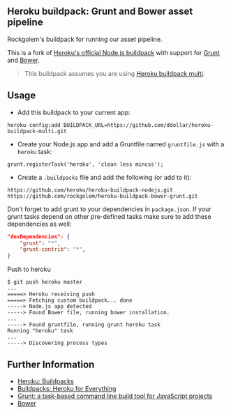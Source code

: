 ## Heroku buildpack: Grunt and Bower asset pipeline

Rockgolem's buildpack for running our asset pipeline.

This is a fork of [Heroku's official Node.js buildpack](https://github.com/heroku/heroku-buildpack-nodejs) with support for [Grunt](http://gruntjs.com/) and [Bower](http://bower.io/).

> This buildpack assumes you are using [Heroku buildpack multi](https://github.com/ddollar/heroku-buildpack-multi).

Usage
-----

* Add this buildpack to your current app:

```
heroku config:add BUILDPACK_URL=https://github.com/ddollar/heroku-buildpack-multi.git
```

* Create your Node.js app and add a Gruntfile named `gruntfile.js` with a `heroku` task:

```
grunt.registerTask('heroku', 'clean less mincss');
```

* Create a `.buildpacks` file and add the following (or add to it):

```
https://github.com/heroku/heroku-buildpack-nodejs.git
https://github.com/rockgolem/heroku-buildpack-bower-grunt.git
```


Don't forget to add grunt to your dependencies in `package.json`. If your grunt tasks depend on other pre-defined tasks make sure to add these dependencies as well:

```json
"devDependencies": {
    "grunt": "*",
    "grunt-contrib": "*",
}
```

Push to heroku

```
$ git push heroku master
...
=====> Heroku receiving push
=====> Fetching custom buildpack... done
-----> Node.js app detected
-----> Found Bower file, running bower installation.
...
-----> Found gruntfile, running grunt heroku task
Running "heroku" task
...
-----> Discovering process types
```

Further Information
-------------------

* [Heroku: Buildpacks](https://devcenter.heroku.com/articles/buildpacks)
* [Buildpacks: Heroku for Everything](http://blog.heroku.com/archives/2012/7/17/buildpacks/)
* [Grunt: a task-based command line build tool for JavaScript projects](http://gruntjs.com/)
* [Bower](http://bower.io)
